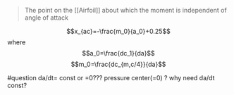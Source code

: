 >The point on the [[Airfoil]] about which the moment is independent of angle of attack

$$x_{ac}=-\frac{m_0}{a_0}+0.25$$
where $$a_0=\frac{dc_1}{da}$$
$$m_0=\frac{dc_{m,c/4}}{da}$$

#question da/dt= const or =0???
pressure center(=0) ? why need da/dt const?
